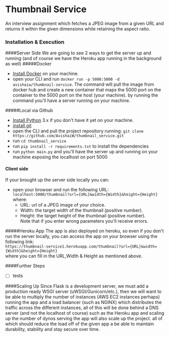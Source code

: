 # Thumbnail Service
An interview assignment which fetches a JPEG image from a given URL 
and returns it within the given dimensions while retaining the aspect ratio.

### Installation & Execution
####Server Side
We are going to see 2 ways to get the server up and running 
(and of course we have the Heroku app running in the background as well)
#####Docker
- [Install Docker](https://docs.docker.com/get-docker/) on your machine.
- open your CLI and run `docker run -p 5000:5000 -d avishaiw/thumbnail-service`. 
  The command will pull the image from docker hub and create a new container that 
  maps the 5000 port on the container to the 5000 port on the host (your machine).
  by running the command you'll have a server running on your machine.

#####Local via Github
- [Install Python](https://www.python.org/downloads/) 3.x if you don't have it yet on your machine.
- [install git](https://git-scm.com/book/en/v2/Getting-Started-Installing-Git)
- open the CLI and pull the project repository running: `git clone https://github.com/AvishaiW/thumbnail_service.git`
- run `cd thumbnail_service`
- run `pip install -r requirements.txt` to install the dependencies
- run `python main.py` and you'll have the server up and running on your machine exposing the localhost on port 5000 

#### Client side
If your brought up the server side locally you can:
- open your browser and run the following URL:
`localhost:5000/thumbnail?url={URL}&width={Width}&height={Height}`  
where:  
   - URL: url of a JPEG image of your choice.    
   - Width: the target width of the thumbnail (positive number).  
   - Height: the target height of the thumbnail (positive number).     
Note that if you enter wrong parameters you'll receive errors.

#####Heroku App
The app is also deployed on heroku, so even if you don't run the server locally,
you can access the app on your browser using the following link:  
`https://thumbnail-service1.herokuapp.com/thumbnail?url={URL}&width={Width}&height={Height}`  
where you can fill in the URL,Width & Height as mentioned above.

####Further Steps
-[ ] tests


####Scaling Up
Since Flask is a development server, we must add a 
production ready WSGI server (uWSGI/Gunicorn/etc.), 
then we will want to be able to multiply the number of instances (AWS EC2 instances perhaps) running the app 
and a load balancer (such as NGINX) which distributes the traffic across the different instances, 
all of this will be done behind a DNS server (and not the localhost of course) such as the Heroku app 
and scaling up the number of dynos serving the app will also scale up the project. all of which should reduce the 
load off of the given app a be able to maintain durability, stability and stay secure over time. 
